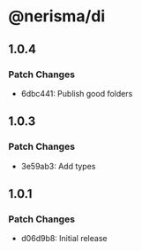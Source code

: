 # @nerisma/di

## 1.0.4

### Patch Changes

- 6dbc441: Publish good folders

## 1.0.3

### Patch Changes

- 3e59ab3: Add types

## 1.0.1

### Patch Changes

- d06d9b8: Initial release
